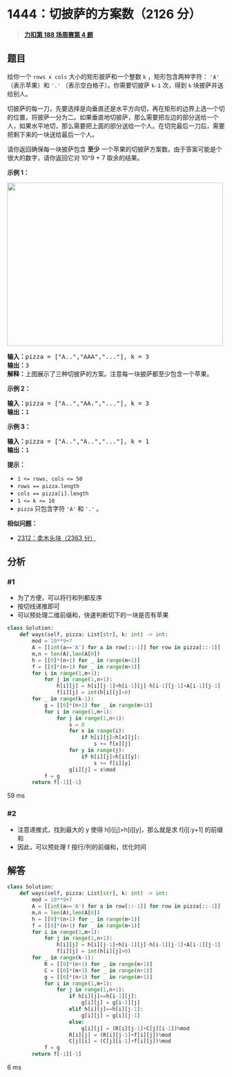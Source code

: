 # 1444：切披萨的方案数（2126 分）


> <u>**[力扣第 188 场周赛第 4 题](https://leetcode.cn/problems/number-of-ways-of-cutting-a-pizza/)**</u>

## 题目

<p>给你一个 <code>rows x cols</code> 大小的矩形披萨和一个整数 <code>k</code> ，矩形包含两种字符： <code>&#39;A&#39;</code> （表示苹果）和 <code>&#39;.&#39;</code> （表示空白格子）。你需要切披萨 <code>k-1</code> 次，得到 <code>k</code> 块披萨并送给别人。</p>

<p>切披萨的每一刀，先要选择是向垂直还是水平方向切，再在矩形的边界上选一个切的位置，将披萨一分为二。如果垂直地切披萨，那么需要把左边的部分送给一个人，如果水平地切，那么需要把上面的部分送给一个人。在切完最后一刀后，需要把剩下来的一块送给最后一个人。</p>

<p>请你返回确保每一块披萨包含 <strong>至少</strong> 一个苹果的切披萨方案数。由于答案可能是个很大的数字，请你返回它对 10^9 + 7 取余的结果。</p>



<p><strong>示例 1：</strong></p>

<p><strong><img alt="" src="https://assets.leetcode-cn.com/aliyun-lc-upload/uploads/2020/05/10/ways_to_cut_apple_1.png" style="height: 378px; width: 500px;"></strong></p>

<pre><strong>输入：</strong>pizza = [&quot;A..&quot;,&quot;AAA&quot;,&quot;...&quot;], k = 3
<strong>输出：</strong>3
<strong>解释：</strong>上图展示了三种切披萨的方案。注意每一块披萨都至少包含一个苹果。
</pre>

<p><strong>示例 2：</strong></p>

<pre><strong>输入：</strong>pizza = [&quot;A..&quot;,&quot;AA.&quot;,&quot;...&quot;], k = 3
<strong>输出：</strong>1
</pre>

<p><strong>示例 3：</strong></p>

<pre><strong>输入：</strong>pizza = [&quot;A..&quot;,&quot;A..&quot;,&quot;...&quot;], k = 1
<strong>输出：</strong>1
</pre>



<p><strong>提示：</strong></p>

<ul>
<li><code>1 &lt;= rows, cols &lt;= 50</code></li>
<li><code>rows == pizza.length</code></li>
<li><code>cols == pizza[i].length</code></li>
<li><code>1 &lt;= k &lt;= 10</code></li>
<li><code>pizza</code> 只包含字符 <code>&#39;A&#39;</code> 和 <code>&#39;.&#39;</code> 。</li>
</ul>


**相似问题：**
- [2312：卖木头块（2363 分）](/leetcode/2312)


## 分析

### #1

- 为了方便，可以将行和列都反序
- 按切线递推即可
- 可以预处理二维前缀和，快速判断切下的一块是否有苹果


```python
class Solution:
    def ways(self, pizza: List[str], k: int) -> int:
        mod = 10**9+7
        A = [[int(a=='A') for a in row[::-1]] for row in pizza[::-1]]
        m,n = len(A),len(A[0])
        h = [[0]*(n+1) for _ in range(m+1)]
        f = [[0]*(n+1) for _ in range(m+1)]
        for i in range(1,m+1):
            for j in range(1,n+1):
                h[i][j] = h[i][j-1]+h[i-1][j]-h[i-1][j-1]+A[i-1][j-1]
                f[i][j] = int(h[i][j]>0)
        for _ in range(k-1):
            g = [[0]*(n+1) for _ in range(m+1)]
            for i in range(1,m+1):
                for j in range(1,n+1):
                    s = 0
                    for x in range(i):
                        if h[i][j]>h[x][j]:
                            s += f[x][j]
                    for y in range(j):
                        if h[i][j]>h[i][y]:
                            s += f[i][y]
                    g[i][j] = s%mod
            f = g
        return f[-1][-1]
```
59 ms

### #2

- 注意递推式，找到最大的 y 使得 h[i][j]>h[i][y]，那么就是求 f[i][:y+1] 的前缀和
- 因此，可以预处理 f 按行/列的前缀和，优化时间
## 解答


```python
class Solution:
    def ways(self, pizza: List[str], k: int) -> int:
        mod = 10**9+7
        A = [[int(a=='A') for a in row[::-1]] for row in pizza[::-1]]
        m,n = len(A),len(A[0])
        h = [[0]*(n+1) for _ in range(m+1)]
        f = [[0]*(n+1) for _ in range(m+1)]
        for i in range(1,m+1):
            for j in range(1,n+1):
                h[i][j] = h[i][j-1]+h[i-1][j]-h[i-1][j-1]+A[i-1][j-1]
                f[i][j] = int(h[i][j]>0)
        for _ in range(k-1):
            R = [[0]*(n+1) for _ in range(m+1)]
            C = [[0]*(m+1) for _ in range(n+1)]
            g = [[0]*(n+1) for _ in range(m+1)]
            for i in range(1,m+1):
                for j in range(1,n+1):
                    if h[i][j]==h[i-1][j]:
                        g[i][j] = g[i-1][j]
                    elif h[i][j]==h[i][j-1]:
                        g[i][j] = g[i][j-1]
                    else:
                        g[i][j] = (R[i][j-1]+C[j][i-1])%mod
                    R[i][j] = (R[i][j-1]+f[i][j])%mod
                    C[j][i] = (C[j][i-1]+f[i][j])%mod
            f = g
        return f[-1][-1]
```
6 ms
